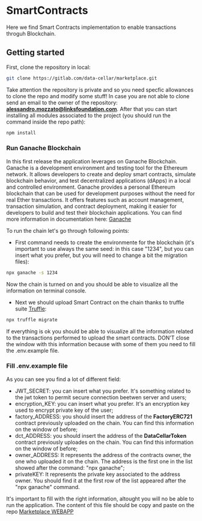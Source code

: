 # SmartContracts

Here we find Smart Contracts implementation to enable transactions throguh Blockchain.

## Getting started

First, clone the repository in local:

```bash
git clone https://gitlab.com/data-cellar/marketplace.git
```

Take attention the repository is private and so you need specfic allowances to clone the repo and modify some stuff!
In case you are not able to clone send an email to the owner of the repository: **alessandro.mozzato@linksfoundation.com**.
After that you can start installing all modules associated to the project (you should run the command inside the repo path):

```bash
npm install
```

### Run Ganache Blockchain

In this first release the application leverages on Ganache Blockchain.
Ganache is a development environment and testing tool for the Ethereum network. It allows developers to create and deploy smart contracts, simulate blockchain behavior, and test decentralized applications (dApps) in a local and controlled environment. Ganache provides a personal Ethereum blockchain that can be used for development purposes without the need for real Ether transactions. It offers features such as account management, transaction simulation, and contract deployment, making it easier for developers to build and test their blockchain applications.
You can find more information in documentation here: [Ganache](https://trufflesuite.com/docs/ganache/)

To run the chain let's go through following points:

- First command needs to create the environmente for the blockchain (it's important to use always the same seed: in this case "1234", but you can insert what you prefer, but you will need to change a bit the migration files):

```bash
npx ganache -s 1234
```

Now the chain is turned on and you should be able to visualize all the information on terminal console.

- Next we should upload Smart Contract on the chain thanks to truffle suite [Truffle](https://trufflesuite.com/):

```bash
npx truffle migrate
```

If everything is ok you should be able to visualize all the information related to the transactions performed to upload the smart contracts. DON'T close the window with this information because with some of them you need to fill the .env.example file.

### Fill .env.example file

As you can see you find a lot of different field:

- JWT_SECRET: you can insert what you prefer. It's something related to the jwt token to permit secure connection beetwen server and users;
- encryption_KEY: you can insert what you prefer. It's an encryption key used to encrypt private key of the user;
- factory_ADDRESS: you should insert the address of the **FactoryERC721** contract previously uploaded on the chain. You can find this information on the window of before;
- dct_ADDRESS: you should insert the address of the **DataCellarToken** contract previously uploades on the chain. You can find this information on the window of before;
- owner_ADDRESS: It represents the address of the contracts owner, the one who uploaded it on the chain. The address is the first one in the list showed after the command: "npx ganache";
- privateKEY: It represents the private key associated to the address owner. You should find it at the first row of the list appeared after the "npx ganache" command.

It's important to fill with the right information, altought you will no be able to run the application.
The content of this file should be copy and paste on the repo [Marketplace WEBAPP](https://gitlab.com/FutureCitiesCommunities/Blockchain/data-cellar/marketplace)
